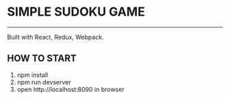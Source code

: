 # SIMPLE SUDOKU GAME
------------------------------------

Built with React, Redux, Webpack.

## HOW TO START
1. npm install
2. npm run devserver
3. open http://localhost:8090 in browser
